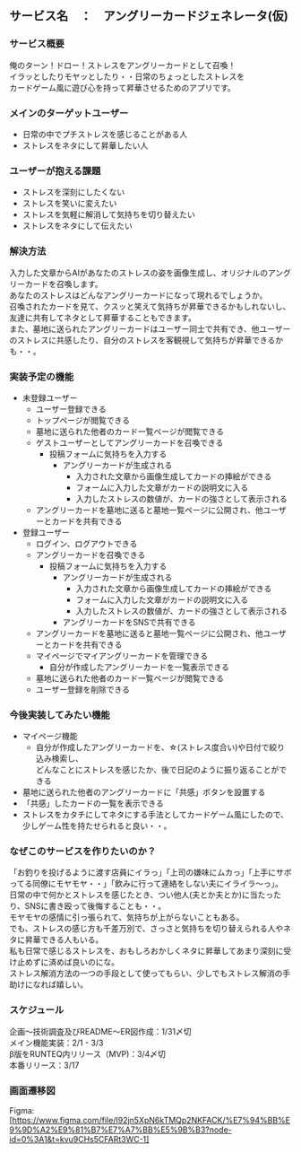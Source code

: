 ## サービス名　：　アングリーカードジェネレータ(仮)
### サービス概要
俺のターン！ドロー！ストレスをアングリーカードとして召喚！</br>
イラッとしたりモヤッとしたり・・日常のちょっとしたストレスを</br>
カードゲーム風に遊び心を持って昇華させるためのアプリです。

### メインのターゲットユーザー
* 日常の中でプチストレスを感じることがある人</br>
* ストレスをネタにして昇華したい人

### ユーザーが抱える課題
* ストレスを深刻にしたくない</br>
* ストレスを笑いに変えたい</br>
* ストレスを気軽に解消して気持ちを切り替えたい</br>
* ストレスをネタにして伝えたい

### 解決方法
入力した文章からAIがあなたのストレスの姿を画像生成し、オリジナルのアングリーカードを召喚します。</br> 
あなたのストレスはどんなアングリーカードになって現れるでしょうか。</br>
召喚されたカードを見て、クスッと笑えて気持ちが昇華できるかもしれないし、友達に共有してネタとして昇華することもできます。</br>
また、墓地に送られたアングリーカードはユーザー同士で共有でき、他ユーザーのストレスに共感したり、自分のストレスを客観視して気持ちが昇華できるかも・・。

### 実装予定の機能
* 未登録ユーザー
  * ユーザー登録できる
  * トップページが閲覧できる
  * 墓地に送られた他者のカード一覧ページが閲覧できる
  * ゲストユーザーとしてアングリーカードを召喚できる
    * 投稿フォームに気持ちを入力する
      * アングリーカードが生成される
        * 入力された文章から画像生成してカードの挿絵ができる
        * フォームに入力した文章がカードの説明文に入る
        * 入力したストレスの数値が、カードの強さとして表示される
  * アングリーカードを墓地に送ると墓地一覧ページに公開され、他ユーザーとカードを共有できる
* 登録ユーザー
  * ログイン、ログアウトできる
  * アングリーカードを召喚できる
    * 投稿フォームに気持ちを入力する
      * アングリーカードが生成される
        * 入力された文章から画像生成してカードの挿絵ができる
        * フォームに入力した文章がカードの説明文に入る
        * 入力したストレスの数値が、カードの強さとして表示される
      * アングリーカードをSNSで共有できる
  * アングリーカードを墓地に送ると墓地一覧ページに公開され、他ユーザーとカードを共有できる
  * マイページでマイアングリーカードを管理できる
    * 自分が作成したアングリーカードを一覧表示できる
  * 墓地に送られた他者のカード一覧ページが閲覧できる
  * ユーザー登録を削除できる

### 今後実装してみたい機能
* マイページ機能
  * 自分が作成したアングリーカードを、☆(ストレス度合い)や日付で絞り込み検索し、</br>
    どんなことにストレスを感じたか、後で日記のように振り返ることができる
* 墓地に送られた他者のアングリーカードに「共感」ボタンを設置する
* 「共感」したカードの一覧を表示できる
* ストレスをカタチにしてネタにする手法としてカードゲーム風にしたので、少しゲーム性を持たせられると良い・・。

### なぜこのサービスを作りたいのか？
「お釣りを投げるように渡す店員にイラっ」「上司の嫌味にムカっ」「上手にサボってる同僚にモヤモヤ・・」「飲みに行って連絡をしない夫にイライラ〜っ」。</br>
日常の中で何かとストレスを感じたとき、つい他人(夫とか夫とか)に当たったり、SNSに書き殴って後悔することも・・。</br>
モヤモヤの感情に引っ張られて、気持ちが上がらないこともある。</br>
でも、ストレスの感じ方も千差万別で、さっさと気持ちを切り替えられる人やネタに昇華できる人もいる。</br>
私も日常で感じるストレスを、おもしろおかしくネタに昇華してあまり深刻に受け止めずに済めば良いのにな。</br>
ストレス解消方法の一つの手段として使ってもらい、少しでもストレス解消の手助けになれば嬉しい。

### スケジュール
企画〜技術調査及びREADME〜ER図作成：1/31〆切</br>
メイン機能実装：2/1 - 3/3</br>
β版をRUNTEQ内リリース（MVP)：3/4〆切</br>
本番リリース：3/17

### 画面遷移図
Figma:[https://www.figma.com/file/I92jn5XpN6kTMQp2NKFACK/%E7%94%BB%E9%9D%A2%E9%81%B7%E7%A7%BB%E5%9B%B3?node-id=0%3A1&t=kvu9CHs5CFARt3WC-1]